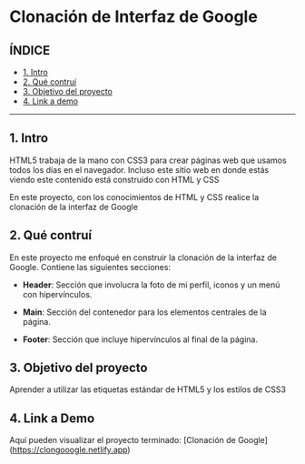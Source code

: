 # Clonación de Interfaz de Google

## **ÍNDICE**

* [1. Intro  ](https://github.com/DaniPau19/clondegoogle/blob/main/README.md#1-intro) 
* [2. Qué contruí  ](https://github.com/DaniPau19/clondegoogle/blob/main/README.md#2-qu%C3%A9-contru%C3%AD) 
* [3. Objetivo del proyecto  ](https://github.com/DaniPau19/clondegoogle/blob/main/README.md#objetivo-del-proyecto) 
* [4. Link a demo](#)
****

## 1. Intro
HTML5 trabaja de la mano con CSS3 para crear páginas web que usamos todos los días en el navegador. Incluso este sitio web en donde estás viendo este contenido está construido con HTML y CSS 

En este proyecto, con los conocimientos de HTML y CSS realice la clonación de la interfaz de Google

## 2. Qué contruí
En este proyecto me enfoqué en construir la clonación de la interfaz de Google. Contiene las siguientes secciones: 

* **Header**: Sección que involucra la foto de mi perfil, iconos y un menú con hipervínculos.

* **Main**: Sección del contenedor para los elementos centrales de la página. 

* **Footer**: Sección que incluye hipervínculos al final de la página.

## 3. Objetivo del proyecto
Aprender a utilizar las etiquetas estándar de HTML5 y los estilos de CSS3

## 4. Link a Demo
Aquí pueden visualizar el proyecto terminado: [Clonación de Google] (https://clongooogle.netlify.app)
